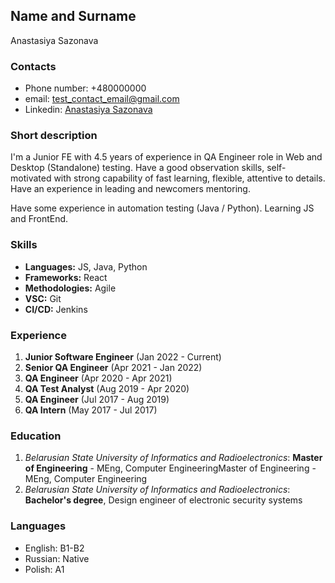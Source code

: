 ## Name and Surname
Anastasiya Sazonava

### Contacts
* Phone number: +480000000
* email: test_contact_email@gmail.com
* Linkedin: [Anastasiya Sazonava](https://www.linkedin.com/in/anastasia-sazonova-a618b0133/)

### Short description
I'm a Junior FE with 4.5 years of experience in QA Engineer role in Web and Desktop (Standalone) testing. Have a good observation skills, self-motivated with strong capability of fast learning, flexible, attentive to details. Have an experience in leading and newcomers mentoring.

Have some experience in automation testing (Java / Python).
Learning JS and FrontEnd.

### Skills
* **Languages:** JS, Java, Python
* **Frameworks:** React
* **Methodologies:** Agile
* **VSC:** Git
* **CI/CD:** Jenkins

### Experience
1. **Junior Software Engineer** (Jan 2022 - Current)
2. **Senior QA Engineer** (Apr 2021 - Jan 2022)
3. **QA Engineer** (Apr 2020 - Apr 2021)
4. **QA Test Analyst** (Aug 2019 - Apr 2020)
5. **QA Engineer** (Jul 2017 - Aug 2019)
6. **QA Intern** (May 2017 - Jul 2017)

### Education
1. _Belarusian State University of Informatics and Radioelectronics_: **Master of Engineering** - MEng, Computer EngineeringMaster of Engineering - MEng, Computer Engineering
2. _Belarusian State University of Informatics and Radioelectronics_: **Bachelor's degree**, Design engineer of electronic security systems

### Languages
* English: B1-B2
* Russian: Native
* Polish: A1